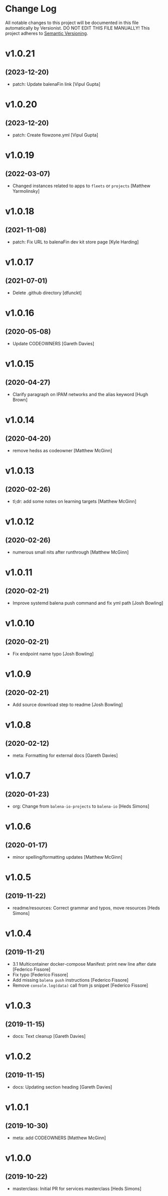 # Change Log

All notable changes to this project will be documented in this file
automatically by Versionist. DO NOT EDIT THIS FILE MANUALLY!
This project adheres to [Semantic Versioning](http://semver.org/).

# v1.0.21
## (2023-12-20)

* patch: Update balenaFin link [Vipul Gupta]

# v1.0.20
## (2023-12-20)

* patch: Create flowzone.yml [Vipul Gupta]

# v1.0.19
## (2022-03-07)

* Changed instances related to apps to `fleets` or `projects` [Matthew Yarmolinsky]

# v1.0.18
## (2021-11-08)

* patch: Fix URL to balenaFin dev kit store page [Kyle Harding]

# v1.0.17
## (2021-07-01)

* Delete .github directory [dfunckt]

# v1.0.16
## (2020-05-08)

* Update CODEOWNERS [Gareth Davies]

# v1.0.15
## (2020-04-27)

* Clarify paragraph on IPAM networks and the alias keyword [Hugh Brown]

# v1.0.14
## (2020-04-20)

* remove hedss as codeowner [Matthew McGinn]

# v1.0.13
## (2020-02-26)

* tl;dr: add some notes on learning targets [Matthew McGinn]

# v1.0.12
## (2020-02-26)

* numerous small nits after runthrough [Matthew McGinn]

# v1.0.11
## (2020-02-21)

* Improve systemd balena push command and fix yml path [Josh Bowling]

# v1.0.10
## (2020-02-21)

* Fix endpoint name typo [Josh Bowling]

# v1.0.9
## (2020-02-21)

* Add source download step to readme [Josh Bowling]

# v1.0.8
## (2020-02-12)

* meta: Formatting for external docs [Gareth Davies]

# v1.0.7
## (2020-01-23)

* org: Change from `balena-io-projects` to `balena-io` [Heds Simons]

# v1.0.6
## (2020-01-17)

* minor spelling/formatting updates [Matthew McGinn]

# v1.0.5
## (2019-11-22)

* readme/resources: Correct grammar and typos, move resources [Heds Simons]

# v1.0.4
## (2019-11-21)

* 3.1 Multicontainer docker-compose Manifest: print new line after date [Federico Fissore]
* Fix typo [Federico Fissore]
* Add missing `balena push` instructions [Federico Fissore]
* Remove `console.log(data)` call from js snippet [Federico Fissore]

# v1.0.3
## (2019-11-15)

* docs: Text cleanup [Gareth Davies]

# v1.0.2
## (2019-11-15)

* docs: Updating section heading [Gareth Davies]

# v1.0.1
## (2019-10-30)

* meta: add CODEOWNERS [Matthew McGinn]

# v1.0.0
## (2019-10-22)

* masterclass: Initial PR for services masterclass [Heds Simons]
